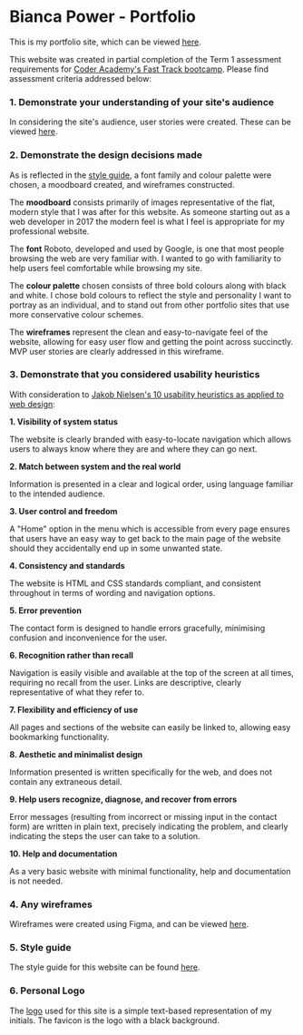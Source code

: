 # Bianca Power - Portfolio

This is my portfolio site, which can be viewed [here](http://biancapower.herokuapp.com/).

This website was created in partial completion of the Term 1 assessment requirements for [Coder Academy's Fast Track bootcamp](https://coderacademy.edu.au/fast-track). Please find assessment criteria addressed below:

### 1. Demonstrate your understanding of your site's audience

In considering the site's audience, user stories were created. These can be viewed [here](https://trello.com/b/TnYalUMt).

### 2. Demonstrate the design decisions made

As is reflected in the [style guide](https://trello.com/b/TnYalUMt), a font family and colour palette were chosen, a moodboard created, and wireframes constructed.

The **moodboard** consists primarily of images representative of the flat, modern style that I was after for this website. As someone starting out as a web developer in 2017 the modern feel is what I feel is appropriate for my professional website.

The **font** Roboto, developed and used by Google, is one that most people browsing the web are very familiar with. I wanted to go with familiarity to help users feel comfortable while browsing my site.

The **colour palette** chosen consists of three bold colours along with black and white. I chose bold colours to reflect the style and personality I want to portray as an individual, and to stand out from other portfolio sites that use more conservative colour schemes.

The **wireframes** represent the clean and easy-to-navigate feel of the website, allowing for easy user flow and getting the point across succinctly. MVP user stories are clearly addressed in this wireframe.

### 3. Demonstrate that you considered usability heuristics

With consideration to [Jakob Nielsen's 10 usability heuristics as applied to web design](http://instone.org/heuristics):

**1. Visibility of system status**

  The website is clearly branded with easy-to-locate navigation which allows users to always know where they are and where they can go next.

**2. Match between system and the real world**

  Information is presented in a clear and logical order, using language familiar to the intended audience.

**3. User control and freedom**

  A "Home" option in the menu which is accessible from every page ensures that users have an easy way to get back to the main page of the website should they accidentally end up in some unwanted state.

**4. Consistency and standards**

  The website is HTML and CSS standards compliant, and consistent throughout in terms of wording and navigation options.

**5. Error prevention**

  The contact form is designed to handle errors gracefully, minimising confusion and inconvenience for the user.

**6. Recognition rather than recall**

  Navigation is easily visible and available at the top of the screen at all times, requiring no recall from the user. Links are descriptive, clearly representative of what they refer to.

**7. Flexibility and efficiency of use**

  All pages and sections of the website can easily be linked to, allowing easy bookmarking functionality.

**8. Aesthetic and minimalist design**

  Information presented is written specifically for the web, and does not contain any extraneous detail.

**9. Help users recognize, diagnose, and recover from errors**

  Error messages (resulting from incorrect or missing input in the contact form) are written in plain text, precisely indicating the problem, and clearly indicating the steps the user can take to a solution.

**10. Help and documentation**

  As a very basic website with minimal functionality, help and documentation is not needed.

### 4. Any wireframes

Wireframes were created using Figma, and can be viewed [here](https://www.figma.com/file/PZa0Q7zOW1tRFTyDmcjMPrtq/Personal-Portfolio).

### 5. Style guide

The style guide for this website can be found [here](https://trello.com/b/TnYalUMt).

### 6. Personal Logo

The [logo](http://biancapower.herokuapp.com/assets/logo-transparent-d0a17c3807e80680252d0511265530005c06e83c3d5446b2971f8db2b8dcec18.png) used for this site is a simple text-based representation of my initials. The favicon is the logo with a black background.
